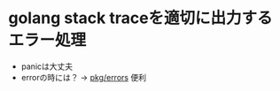 # golang stack traceを適切に出力するエラー処理

- panicは大丈夫
- errorの時には？ -> [pkg/errors](https://github.com/pkg/errors) 便利


